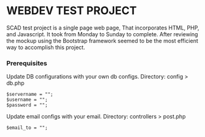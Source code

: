 # WEBDEV TEST PROJECT
SCAD test project is a single page web page, That incorporates HTML, PHP, and Javascript. It took from Monday to Sunday to complete. After reviewing the mockup using the Bootstrap framework seemed to be the most efficient way to accomplish this project.
 
### Prerequisites

Update DB configurations with your own db configs.
Directory: config > db.php

```
$servername = "";
$username = "";
$password = "";
 ```
 
 
Update email configs with your email.
Directory: controllers > post.php

```
$email_to = "";

 ```
 
